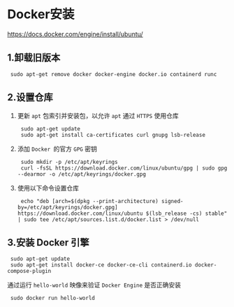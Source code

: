 # Docker安装

https://docs.docker.com/engine/install/ubuntu/

## 1.卸载旧版本

```shell
 sudo apt-get remove docker docker-engine docker.io containerd runc
```

## 2.设置仓库

1. 更新 `apt` 包索引并安装包，以允许 `apt` 通过 `HTTPS` 使用仓库

   ```shell
    sudo apt-get update
    sudo apt-get install ca-certificates curl gnupg lsb-release
   ```

2. 添加 `Docker `的官方 `GPG` 密钥

   ```shell
    sudo mkdir -p /etc/apt/keyrings
    curl -fsSL https://download.docker.com/linux/ubuntu/gpg | sudo gpg --dearmor -o /etc/apt/keyrings/docker.gpg
   ```

3. 使用以下命令设置仓库

   ```shell
    echo "deb [arch=$(dpkg --print-architecture) signed-by=/etc/apt/keyrings/docker.gpg] https://download.docker.com/linux/ubuntu $(lsb_release -cs) stable" | sudo tee /etc/apt/sources.list.d/docker.list > /dev/null
   ```

## 3.安装 Docker 引擎

```shell
 sudo apt-get update
 sudo apt-get install docker-ce docker-ce-cli containerd.io docker-compose-plugin
```

通过运行 `hello-world` 映像来验证 `Docker Engine` 是否正确安装

```shell
 sudo docker run hello-world
```

